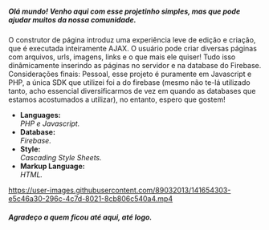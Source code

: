 <h5>Olá mundo! Venho aqui com esse projetinho simples, mas que pode ajudar muitos da nossa comunidade.</h5>
<p>O construtor de página introduz uma experiência leve de edição e criação, que é executada inteiramente AJAX. O usuário pode criar diversas páginas com arquivos, urls, imagens, links e o que mais ele quiser! Tudo isso dinâmicamente inserindo as páginas no servidor e na database do Firebase.
Considerações finais: Pessoal, esse projeto é puramente em Javascript e PHP, a única SDK que utilizei foi a do firebase (mesmo não te-lá utilizado tanto, acho essencial diversificarmos de vez em quando as databases que estamos acostumados a utilizar), no entanto, espero que gostem!</p>



<ul>
<li>
  <strong>Languages: <br /></strong>
  <i>PHP e Javascript.</i>
 </li>

<li>
  <strong>Database: </br /></strong>
  <i>Firebase.</i>
</li>

<li>
  <strong>Style: <br /></strong>
  <i>Cascading Style Sheets.</i>
</li>

<li>
  <strong>Markup Language: <br /></strong>
  <i>HTML.</i>
</li>
</ul>



https://user-images.githubusercontent.com/89032013/141654303-e5c46a30-296c-4c7d-8021-8cb806c540a4.mp4




<h5>Agradeço a quem ficou até aqui, até logo.</h5>
